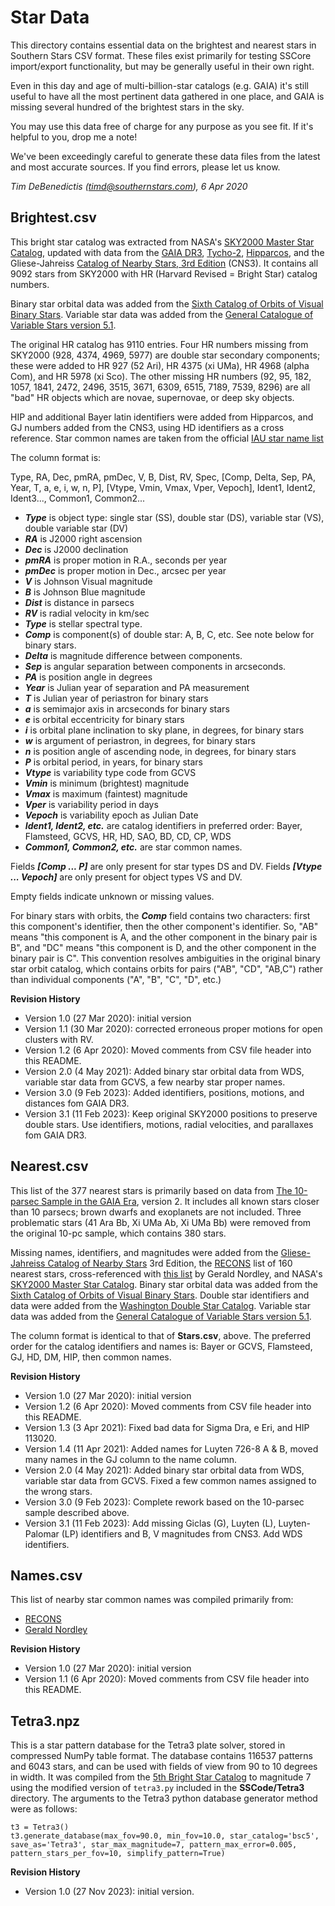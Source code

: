 Star Data
=========

This directory contains essential data on the brightest and nearest stars in Southern Stars CSV format. These files exist primarily for testing SSCore import/export functionality, but may be generally useful in their own right.

Even in this day and age of multi-billion-star catalogs (e.g. GAIA) it's still useful to have all the most pertinent data gathered in one place, and GAIA is missing several hundred of the brightest stars in the sky.

You may use this data free of charge for any purpose as you see fit.  If it's helpful to you, drop me a note!

We've been exceedingly careful to generate these data files from the latest and most accurate sources. If you find errors, please let us know.

_Tim DeBenedictis (timd@southernstars.com), 6 Apr 2020_

Brightest.csv
-----------

This bright star catalog was extracted from NASA's [SKY2000 Master Star Catalog](https://cdsarc.unistra.fr/ftp/V/145), updated with data from the [GAIA DR3](https://www.cosmos.esa.int/web/gaia/dr3), [Tycho-2](https://www.cosmos.esa.int/web/hipparcos/tycho-2), [Hipparcos](https://cdsarc.unistra.fr/ftp/I/239), and the Gliese-Jahreiss [Catalog of Nearby Stars, 3rd Edition](ftp://cdsarc.u-strasbg.fr/cats/V/70A/) (CNS3). It contains all 9092 stars from SKY2000 with HR (Harvard Revised = Bright Star) catalog numbers.

Binary star orbital data was added from the [Sixth Catalog of Orbits of Visual Binary Stars](http://www.astro.gsu.edu/wds/orb6.html). Variable star data was added from the [General Catalogue of Variable Stars version 5.1](http://www.sai.msu.su/gcvs/gcvs/intr.htm).

The original HR catalog has 9110 entries. Four HR numbers missing from SKY2000 (928, 4374, 4969, 5977) are double star secondary components; these were added to HR 927 (52 Ari), HR 4375 (xi UMa), HR 4968 (alpha Com), and HR 5978 (xi Sco). The other missing HR numbers (92, 95, 182, 1057, 1841, 2472, 2496, 3515, 3671, 6309, 6515, 7189, 7539, 8296) are all "bad" HR objects which are novae, supernovae, or deep sky objects. 

HIP and additional Bayer latin identifiers were added from Hipparcos, and GJ numbers added from the CNS3, using HD identifiers as a cross reference. Star common names are taken from the official [IAU star name list](http://www.pas.rochester.edu/~emamajek/WGSN/IAU-CSN.txt)

The column format is:

Type, RA, Dec, pmRA, pmDec, V, B, Dist, RV, Spec, [Comp, Delta, Sep, PA, Year, T, a, e, i, w, n, P], [Vtype, Vmin, Vmax, Vper, Vepoch], Ident1, Ident2, Ident3..., Common1, Common2...

- **_Type_** is object type: single star (SS), double star (DS), variable star (VS), double variable star (DV)
- **_RA_** is J2000 right ascension
- **_Dec_** is J2000 declination
- **_pmRA_** is proper motion in R.A., seconds per year
- **_pmDec_** is proper motion in Dec., arcsec per year
- **_V_** is Johnson Visual magnitude
- **_B_** is Johnson Blue magnitude
- **_Dist_** is distance in parsecs
- **_RV_** is radial velocity in km/sec
- **_Type_** is stellar spectral type.
- **_Comp_** is component(s) of double star: A, B, C, etc. See note below for binary stars.
- **_Delta_** is magnitude difference between components.
- **_Sep_** is angular separation between components in arcseconds.
- **_PA_** is position angle in degrees
- **_Year_** is Julian year of separation and PA measurement
- **_T_** is Julian year of periastron for binary stars
- **_a_** is semimajor axis in arcseconds for binary stars
- **_e_** is orbital eccentricity for binary stars
- **_i_** is orbital plane inclination to sky plane, in degrees, for binary stars
- **_w_** is argument of periastron, in degrees, for binary stars
- **_n_** is position angle of ascending node, in degrees, for binary stars
- **_P_** is orbital period, in years, for binary stars
- **_Vtype_** is variability type code from GCVS
- **_Vmin_** is minimum (brightest) magnitude
- **_Vmax_** is maximum (faintest) magnitude 
- **_Vper_** is variability period in days
- **_Vepoch_** is variability epoch as Julian Date
- **_Ident1, Ident2, etc._** are catalog identifiers in preferred order: Bayer, Flamsteed, GCVS, HR, HD, SAO, BD, CD, CP, WDS
- **_Common1, Common2, etc._** are star common names.

Fields **_[Comp ... P]_** are only present for star types DS and DV. 
Fields **_[Vtype ... Vepoch]_** are only present for object types VS and DV. 

Empty fields indicate unknown or missing values. 

For binary stars with orbits, the **_Comp_** field contains two characters: first this component's identifier, then the other component's identifier.  So, "AB" means "this component is A, and the other component in the binary pair is B", and "DC" means "this component is D, and the other component in the binary pair is C". This convention resolves ambiguities in the original binary star orbit catalog, which contains orbits for pairs ("AB", "CD", "AB,C") rather than individual components ("A", "B", "C", "D", etc.)

**Revision History**

- Version 1.0 (27 Mar 2020): initial version
- Version 1.1 (30 Mar 2020): corrected erroneous proper motions for open clusters with RV.
- Version 1.2 (6 Apr 2020): Moved comments from CSV file header into this README.
- Version 2.0 (4 May 2021): Added binary star orbital data from WDS, variable star data from GCVS, a few nearby star proper names.
- Version 3.0 (9 Feb 2023): Added identifiers, positions, motions, and distances fom GAIA DR3.
- Version 3.1 (11 Feb 2023): Keep original SKY2000 positions to preserve double stars. Use identifiers, motions, radial velocities, and parallaxes fom GAIA DR3.

Nearest.csv
-----------

This list of the 377 nearest stars is primarily based on data from [The 10-parsec Sample in the GAIA Era](https://gruze.org/10pc_v2/), version 2. It includes all known stars closer than 10 parsecs; brown dwarfs and exoplanets are not included. Three problematic stars (41 Ara Bb, Xi UMa Ab, Xi UMa Bb) were removed from the original 10-pc sample, which contains 380 stars. 

Missing names, identifiers, and magnitudes were added from the [Gliese-Jahreiss Catalog of Nearby Stars](https://heasarc.gsfc.nasa.gov/W3Browse/star-catalog/cns3.html) 3rd Edition, the [RECONS](http://www.recons.org/TOP100.posted.htm) list of 160 nearest stars, cross-referenced with [this list](http://www.ieti.org/articles/crossref.pdf) by Gerald Nordley, and NASA's [SKY2000 Master Star Catalog](https://cdsarc.unistra.fr/ftp/V/145). Binary star orbital data was added from the [Sixth Catalog of Orbits of Visual Binary Stars](http://www.astro.gsu.edu/wds/orb6.html). Double star identifiers and data were added from the [Washington Double Star Catalog](http://www.astro.gsu.edu/wds/). Variable star data was added from the [General Catalogue of Variable Stars version 5.1](http://www.sai.msu.su/gcvs/gcvs/intr.htm). 

The column format is identical to that of **Stars.csv**, above. The preferred order for the catalog identifiers and names is: Bayer or GCVS, Flamsteed, GJ, HD, DM, HIP, then common names. 

**Revision History**

- Version 1.0 (27 Mar 2020): initial version
- Version 1.2 (6 Apr 2020): Moved comments from CSV file header into this README.
- Version 1.3 (3 Apr 2021): Fixed bad data for Sigma Dra, e Eri, and HIP 113020.
- Version 1.4 (11 Apr 2021): Added names for Luyten 726-8 A & B, moved many names in the GJ column to the name column.
- Version 2.0 (4 May 2021): Added binary star orbital data from WDS, variable star data from GCVS. Fixed a few common names assigned to the wrong stars.
- Version 3.0 (9 Feb 2023): Complete rework based on the 10-parsec sample described above.
- Version 3.1 (11 Feb 2023): Add missing Giclas (G), Luyten (L), Luyten-Palomar (LP) identifiers and B, V magnitudes from CNS3. Add WDS identifiers.

Names.csv
---------

This list of nearby star common names was compiled primarily from:

- [RECONS](http://www.recons.org/TOP100.posted.htm)
- [Gerald Nordley](http://www.ieti.org/articles/crossref.pdf)

**Revision History**

- Version 1.0 (27 Mar 2020): initial version
- Version 1.1 (6 Apr 2020): Moved comments from CSV file header into this README.

Tetra3.npz
----------

This is a star pattern database for the Tetra3 plate solver, stored in compressed NumPy table format. The database contains 116537 patterns and 6043 stars, and can be used with fields of view from 90 to 10 degrees in width. It was compiled from the [5th Bright Star Catalog](http://tdc-www.harvard.edu/catalogs/bsc5.html) to magnitude 7 using the modified version of `tetra3.py` included in the **SSCode/Tetra3** directory. The arguments to the Tetra3 python database generator method were as follows:

```
t3 = Tetra3()
t3.generate_database(max_fov=90.0, min_fov=10.0, star_catalog='bsc5', save_as='Tetra3', star_max_magnitude=7, pattern_max_error=0.005, pattern_stars_per_fov=10, simplify_pattern=True)
```

**Revision History**

- Version 1.0 (27 Nov 2023): initial version. 
